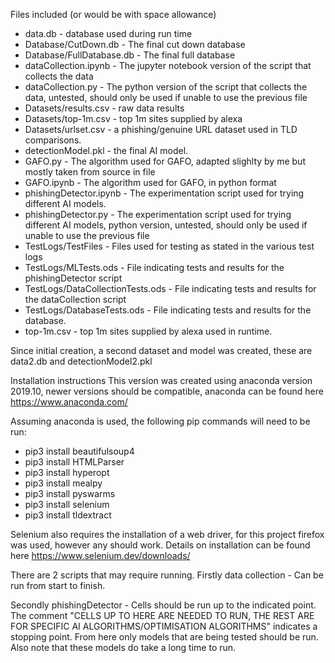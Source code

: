Files included (or would be with space allowance)
* data.db - database used during run time
* Database/CutDown.db - The final cut down database
* Database/FullDatabase.db - The final full database
* dataCollection.ipynb - The jupyter notebook version of the script that collects the data
* dataCollection.py - The python version of the script that collects the data, untested, should only be
 		used if unable to use the previous file
* Datasets/results.csv - raw data results
* Datasets/top-1m.csv - top 1m sites supplied by alexa
* Datasets/urlset.csv - a phishing/genuine URL dataset used in TLD comparisons.
* detectionModel.pkl - the final AI model.
* GAFO.py - The algorithm used for GAFO, adapted slighlty by me but mostly taken from source in file
* GAFO.ipynb - The algorithm used for GAFO, in python format
* phishingDetector.ipynb - The experimentation script used for trying different AI models.
* phishingDetector.py - The experimentation script used for trying different AI models, python version, untested,
	 should only be used if unable to use the previous file
* TestLogs/TestFiles - Files used for testing as stated in the various test logs
* TestLogs/MLTests.ods - File indicating tests and results for the phishingDetector script
* TestLogs/DataCollectionTests.ods - File indicating tests and results for the dataCollection script
* TestLogs/DatabaseTests.ods - File indicating tests and results for the database.
* top-1m.csv - top 1m sites supplied by alexa used in runtime.


Since initial creation, a second dataset and model was created, these are data2.db and detectionModel2.pkl

Installation instructions
This version was created using anaconda version 2019.10, newer versions should be compatible, anaconda can be found here https://www.anaconda.com/

Assuming anaconda is used, the following pip commands will need to be run:
* pip3 install beautifulsoup4
* pip3 install HTMLParser
* pip3 install hyperopt
* pip3 install mealpy
* pip3 install pyswarms
* pip3 install selenium
* pip3 install tldextract

Selenium also requires the installation of a web driver, for this project firefox was used, however any should work. Details on installation can be found here https://www.selenium.dev/downloads/

There are 2 scripts that may require running.
Firstly data collection - Can be run from start to finish.

Secondly phishingDetector - Cells should be run up to the indicated point.
The comment "CELLS UP TO HERE ARE NEEDED TO RUN, THE REST ARE FOR SPECIFIC AI ALGORITHMS/OPTIMISATION ALGORITHMS" indicates a stopping point. From here only models that are being tested should be run. Also note that these models do take a long time to run.
